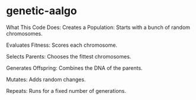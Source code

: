 # genetic-aalgo
What This Code Does:
Creates a Population: Starts with a bunch of random chromosomes.

Evaluates Fitness: Scores each chromosome.

Selects Parents: Chooses the fittest chromosomes.

Generates Offspring: Combines the DNA of the parents.

Mutates: Adds random changes.

Repeats: Runs for a fixed number of generations.

